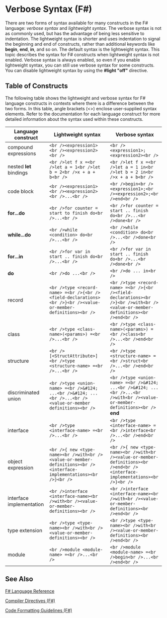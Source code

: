 # Verbose Syntax (F#)

There are two forms of syntax available for many constructs in the F# language: *verbose syntax* and *lightweight syntax*. The verbose syntax is not as commonly used, but has the advantage of being less sensitive to indentation. The lightweight syntax is shorter and uses indentation to signal the beginning and end of constructs, rather than additional keywords like **begin**, **end**, **in**, and so on. The default syntax is the lightweight syntax. This topic describes the syntax for F# constructs when lightweight syntax is not enabled. Verbose syntax is always enabled, so even if you enable lightweight syntax, you can still use verbose syntax for some constructs. You can disable lightweight syntax by using the **#light "off"** directive.


## Table of Constructs
The following table shows the lightweight and verbose syntax for F# language constructs in contexts where there is a difference between the two forms. In this table, angle brackets (&lt;&gt;) enclose user-supplied syntax elements. Refer to the documentation for each language construct for more detailed information about the syntax used within these constructs.



|Language construct|Lightweight syntax|Verbose syntax|
|------------------|------------------|--------------|
|compound expressions|```<br /><expression1><br /><expression2><br />```|```<br /><expression1>; <expression2><br />```|
|nested **let** bindings|```<br />let f x =<br />let a = 1<br />let b = 2<br />x + a + b<br />```|```<br />let f x =<br />let a = 1 in<br />let b = 2 in<br />x + a + b<br />```|
|code block|```<br /><expression1><br /><expression2><br />...<br />```|```<br />begin<br /><expression1>;<br /><expression2>;<br />end<br />```|
|**for...do**|```<br />for counter = start to finish do<br />...<br />```|```<br />for counter = start .. finish do<br />...<br />done<br />```|
|**while...do**|```<br />while <condition> do<br />...<br />```|```<br />while <condition> do<br />...<br />done<br />```|
|**for...in**|```<br />for var in start .. finish do<br />...<br />```|```<br />for var in start .. finish do<br />...<br />done<br />```|
|**do**|```<br />do ...<br />```|```<br />do ... in<br />```|
|record|```<br />type <record-name> =<br />{<br /><field-declarations><br />}<br /><value-or-member-definitions><br />```|```<br />type <record-name> =<br />{<br /><field-declarations><br />}<br />with<br /><value-or-member-definitions><br />end<br />```|
|class|```<br />type <class-name>(<params>) =<br />...<br />```|```<br />type <class-name>(<params>) =<br />class<br />...<br />end<br />```|
|structure|```<br />[<StructAttribute>]<br />type <structure-name> =<br />...<br />```|```<br />type <structure-name> =<br />struct<br />...<br />end<br />```|
|discriminated union|```<br />type <union-name> =<br />&#124; ...<br />&#124; ...<br />...<br /><value-or-member definitions><br />```|```<br />type <union-name> =<br />&#124; ...<br />&#124; ...<br />...<br />with<br /><value-or-member-definitions><br />```<br />**end**|
|interface|```<br />type <interface-name> =<br />...<br />```|```<br />type <interface-name> =<br />interface<br />...<br />end<br />```|
|object expression|```<br />{ new <type-name><br />with<br /><value-or-member-definitions><br /><interface-implementations><br />}<br />```|```<br />{ new <type-name><br />with<br /><value-or-member-definitions><br />end<br /><interface-implementations><br />}<br />```|
|interface implementation|```<br />interface <interface-name><br />with<br /><value-or-member-definitions><br />```|```<br />interface <interface-name><br />with<br /><value-or-member-definitions><br />end<br />```|
|type extension|```<br />type <type-name><br />with<br /><value-or-member-definitions><br />```|```<br />type <type-name><br />with<br /><value-or-member-definitions><br />end<br />```|
|module|```<br />module <module-name> =<br />...<br />```|```<br />module <module-name> =<br />begin<br />...<br />end<br />```|

## See Also
[F&#35; Language Reference](F%23+Language+Reference.md)

[Compiler Directives &#40;F&#35;&#41;](Compiler+Directives+%28F%23%29.md)

[Code Formatting Guidelines &#40;F&#35;&#41;](Code+Formatting+Guidelines+%28F%23%29.md)


